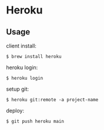 # Heroku

## Usage

client install:

```
$ brew install heroku
```

heroku login:

```
$ heroku login
```

setup git:

```
$ heroku git:remote -a project-name
```

deploy:

```
$ git push heroku main
```
